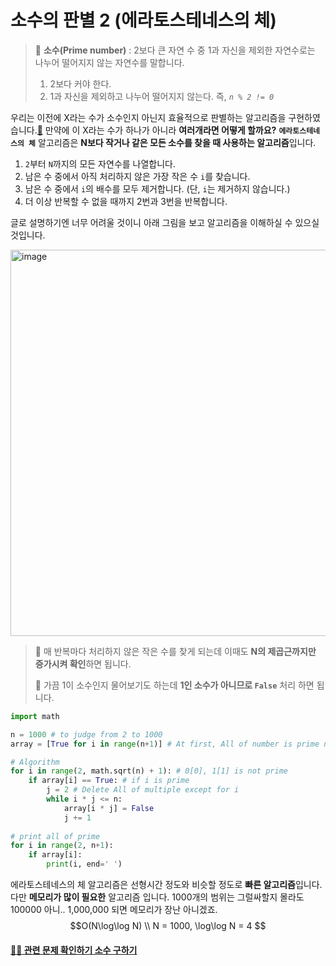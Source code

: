# 소수의 판별 2 (에라토스테네스의 체)

> 📌 **소수(Prime number)** : 2보다 큰 자연 수 중 1과 자신을 제외한 자연수로는 나누어 떨어지지 않는 자연수를 말합니다.
> 1. 2보다 커야 한다.
> 2. 1과 자신을 제외하고 나누어 떨어지지 않는다. 즉, _`n % 2 != 0`_

우리는 이전에 X라는 수가 소수인지 아닌지 효율적으로 판별하는 알고리즘을 구현하였습니다.[🔗](https://github.com/dustin-kang/Programming-Team-Notes/blob/Python/math-algorithm/judge_prime_number.md) 만약에 이 X라는 수가 하나가 아니라 **여러개라면 어떻게 할까요?**  **`에라토스테네스의 체`** 알고리즘은 **N보다 작거나 같은 모든 소수를 찾을 때 사용하는 알고리즘**입니다. 

1. `2`부터 `N`까지의 모든 자연수를 나열합니다.
2. 남은 수 중에서 아직 처리하지 않은 가장 작은 수 `i`를 찾습니다.
3. 남은 수 중에서 `i`의 배수를 모두 제거합니다. (단, `i`는 제거하지 않습니다.)
4. 더 이상 반복할 수 없을 때까지 2번과 3번을 반복합니다.

글로 설명하기엔 너무 어려울 것이니 아래 그림을 보고 알고리즘을 이해하실 수 있으실 것입니다. 

<img width="618" alt="image" src="https://user-images.githubusercontent.com/55238671/226808101-6abcbff1-a23b-45a4-a88b-123fc56d335a.png">

> 📌 매 반복마다 처리하지 않은 작은 수를 찾게 되는데 이때도 **N의 제곱근까지만 증가시켜 확인**하면 됩니다.
> 
> 📌 가끔 1이 소수인지 물어보기도 하는데 **1인 소수가 아니므로 `False`** 처리 하면 됩니다.

```python
import math

n = 1000 # to judge from 2 to 1000
array = [True for i in range(n+1)] # At first, All of number is prime number(True)

# Algorithm
for i in range(2, math.sqrt(n) + 1): # 0[0], 1[1] is not prime 
    if array[i] == True: # if i is prime
        j = 2 # Delete All of multiple except for i
        while i * j <= n:
            array[i * j] = False
            j += 1
        
# print all of prime
for i in range(2, n+1):
    if array[i]:
        print(i, end=' ')

```

에라토스테네스의 체 알고리즘은 선형시간 정도와 비슷할 정도로 **빠른 알고리즘**입니다. 다만 **메모리가 많이 필요한** 알고리즘 입니다. 1000개의 범위는 그럴싸할지 몰라도 100000 아니.. 1,000,000 되면 메모리가 장난 아니겠죠. 
 $$O(N\log\log N) \\ N = 1000, \log\log N = 4 $$


 #### [👨‍💻 관련 문제 확인하기 소수 구하기]()
